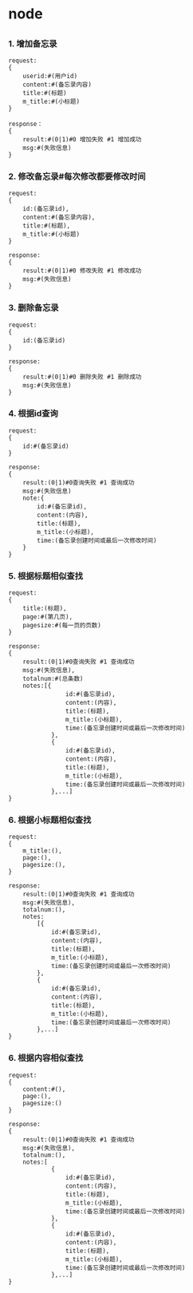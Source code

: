 # node

##

### 1. <a name='add'>增加备忘录</a>


	request:
	{
		userid:#(用户id)
		content:#(备忘录内容)
		title:#(标题)
		m_title:#(小标题)
	}
	
	response：
	{
		result:#(0|1)#0 增加失败 #1 增加成功
		msg:#(失败信息)
	}


### 2. <a name='change'>修改备忘录</a>#每次修改都要修改时间
	
	request:
	{
		id:(备忘录id),
		content:#(备忘录内容),
		title:#(标题),
		m_title:#(小标题)
	}
	
	response:
	{
		result:#(0|1)#0 修改失败 #1 修改成功
		msg:#(失败信息)
	}


### 3. <a name='del'>删除备忘录</a>
	
	request:
	{
		id:(备忘录id)
	}
	
	response:
	{
		result:#(0|1)#0 删除失败 #1 删除成功
		msg:#(失败信息)
	}


### 4. <a name='querybyid'>根据id查询</a>

	
	request:
	{
		id:#(备忘录id)
	}
	
	response:
	{
		result:(0|1)#0查询失败 #1 查询成功
		msg:#(失败信息)
		note:{
			id:#(备忘录id),
			content:(内容),
			title:(标题),
			m_title:(小标题),
			time:(备忘录创建时间或最后一次修改时间)
		}
	}

### 5. <a name='like_title'>根据标题相似查找</a>

	request:
	{
		title:(标题),
		page:#(第几页),
		pagesize:#(每一页的页数)
	}
	
	response:
	{
		result:(0|1)#0查询失败 #1 查询成功
		msg:#(失败信息),
		totalnum:#(总条数)
		notes:[{
					id:#(备忘录id),
					content:(内容),
					title:(标题),
					m_title:(小标题),
					time:(备忘录创建时间或最后一次修改时间)
				},
				{
					id:#(备忘录id),
					content:(内容),
					title:(标题),
					m_title:(小标题),
					time:(备忘录创建时间或最后一次修改时间)
				},...]
	}

### 6. <a name='like_m_title'>根据小标题相似查找</a>

	request:
	{
		m_title:(),
		page:(),
		pagesize:(),
	}
	
	response:
		result:(0|1)#0查询失败 #1 查询成功
		msg:#(失败信息),
		totalnum:(),
		notes:
			[{
				id:#(备忘录id),
				content:(内容),
				title:(标题),
				m_title:(小标题),
				time:(备忘录创建时间或最后一次修改时间)
			},
			{
				id:#(备忘录id),
				content:(内容),
				title:(标题),
				m_title:(小标题),
				time:(备忘录创建时间或最后一次修改时间)
			},...]
	}

### 6. <a name='querybycontent'>根据内容相似查找</a>
	
	request:
	{
		content:#(),
		page:(),
		pagesize:()
	}
	
	response:
	{
		result:(0|1)#0查询失败 #1 查询成功
		msg:#(失败信息),
		totalnum:(),
		notes:[
				{
					id:#(备忘录id),
					content:(内容),
					title:(标题),
					m_title:(小标题),
					time:(备忘录创建时间或最后一次修改时间)
				},
				{
					id:#(备忘录id),
					content:(内容),
					title:(标题),
					m_title:(小标题),
					time:(备忘录创建时间或最后一次修改时间)
				},...]
	}